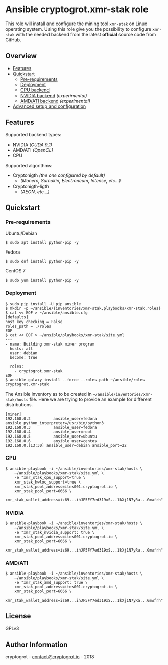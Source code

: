 # Ansible cryptogrot.xmr-stak role

This role will install and configure the mining tool `xmr-stak` on Linux operating system. Using this role give you the possibility to configure `xmr-stak` with the needed backend from the latest **official** source code from GitHub.

## Overview

* [Features](#features)
* [Quickstart](#quickstart)
  - [Pre-requirements](#pre-requirements)
  - [Deployment](#deployment)
  - [CPU backend](#cpu)
  - [NVIDIA backend](#nvidia) *(experimental)*
  - [AMD/ATI backend](#amd/ati) *(experimental)*
* [Advanced setup and configuration](docs/ADVANCED.md)

## Features

Supported backend types:
- NVIDIA *(CUDA 9.1)*
- AMD/ATI *(OpenCL)*
- CPU

Supported algorithms:
- Cryptonigth *(the one configured by default)*
  - *(Monero, Sumokin, Electroneum, Intense, etc...)*
- Cryptonigth-ligth
  - *(AEON, etc...)*

## Quickstart

### Pre-requirements

Ubuntu/Debian
```
$ sudo apt install python-pip -y
```
Fedora
```
$ sudo dnf install python-pip -y
```
CentOS 7
```
$ sudo yum install python-pip -y
```

### Deployment

```
$ sudo pip install -U pip ansible
$ mkdir -p ~/ansible/{inventories/xmr-stak,playbooks/xmr-stak,roles}
$ cat << EOF > ~/ansible/ansible.cfg
[defaults]
host_key_checking = False
roles_path = ./roles
EOF
$ cat << EOF > ~/ansible/playbooks/xmr-stak/site.yml
---
- name: Building xmr-stak miner program
  hosts: all
  user: debian
  become: true

  roles:
    - cryptogrot.xmr-stak
EOF
$ ansible-galaxy install --force --roles-path ~/ansible/roles cryptogrot.xmr-stak
```

The Ansible inventory as to be created in `~/ansible/inventories/xmr-stak/hosts` file. Here we are trying to provide an example for different distributions.
```
[miner]
192.168.0.2          ansible_user=fedora ansible_python_interpreter=/usr/bin/python3
192.168.0.3          ansible_user=fedora
192.168.0.4          ansible_user=root
192.168.0.5          ansible_user=ubuntu
192.168.0.6          ansible_user=centos
192.168.0.[13:30] ansible_user=debian ansible_port=22
```

### CPU

```
$ ansible-playbook -i ~/ansible/inventories/xmr-stak/hosts \
    ~/ansible/playbooks/xmr-stak/site.yml \
	-e "xmr_stak_cpu_support=true \
	xmr_stak_hwloc_support=true \
	xmr_stak_pool_address=itns001.cryptogrot.io \
	xmr_stak_pool_port=6666 \
	xmr_stak_wallet_address=iz69...ihJF5FY7ed319xS...1kXj1N7yRa...Gmwfrh"
```

### NVIDIA

```
$ ansible-playbook -i ~/ansible/inventories/xmr-stak/hosts \
    ~/ansible/playbooks/xmr-stak/site.yml \
	-e "xmr_stak_nvidia_support: true \
	xmr_stak_pool_address=itns001.cryptogrot.io \
	xmr_stak_pool_port=6666 \
	xmr_stak_wallet_address=iz69...ihJF5FY7ed319xS...1kXj1N7yRa...Gmwfrh"
```

### AMD/ATI

```
$ ansible-playbook -i ~/ansible/inventories/xmr-stak/hosts \
    ~/ansible/playbooks/xmr-stak/site.yml \
	-e "xmr_stak_amd_support: true \
	xmr_stak_pool_address=itns001.cryptogrot.io \
	xmr_stak_pool_port=6666 \
	xmr_stak_wallet_address=iz69...ihJF5FY7ed319xS...1kXj1N7yRa...Gmwfrh"
```

## License

GPLv3

## Author Information

cryptogrot - contact@cryptogrot.io - 2018
